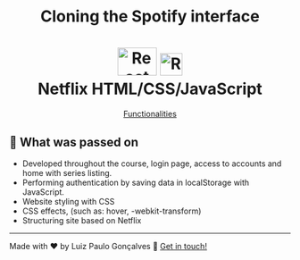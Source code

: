 <h1 align="center">Cloning the Spotify interface</h1>

<h1 align="center">
    <img alt="React logo" width="70px" height="50px" src="https://github.com/luizpaulogroup/react-native-spotify/blob/master/src/Gif/react.png" />
    <img alt="React logo" width="40px" height="40px" src="https://github.com/luizpaulogroup/react-native-spotify/blob/master/src/Gif/spotify.png" />
    <br>
    Netflix HTML/CSS/JavaScript
</h1>

<p align="center">
  <a href="#pencil-What-was-passed-on">Functionalities</a>
</p>

## :pencil: What was passed on

- Developed throughout the course, login page, access to accounts and home with series listing.
- Performing authentication by saving data in localStorage with JavaScript.
- Website styling with CSS
- CSS effects, (such as: hover, -webkit-transform)
- Structuring site based on Netflix

---

Made with ♥ by Luiz Paulo Gonçalves :wave: [Get in touch!](https://www.linkedin.com/in/luiz-paulo/)

